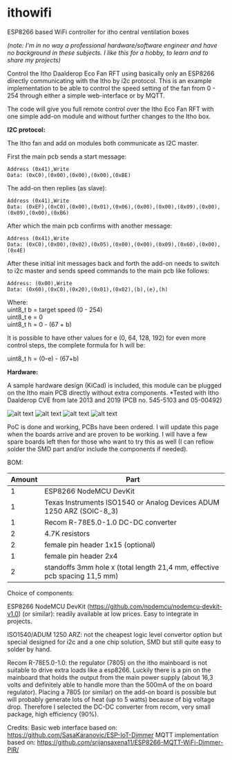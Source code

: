 # ithowifi
ESP8266 based WiFi controller for itho central ventilation boxes

*(note: I'm in no way a professional hardware/software engineer and have no background in these subjects. I like this for a hobby, to learn and to share my projects)*

Control the Itho Daalderop Eco Fan RFT using basically only an ESP8266 directly communicating with the Itho by i2c protocol. 
This is an example implementation to be able to control the speed setting of the fan from 0 - 254 through either a simple web-interface or 
by MQTT.

The code will give you full remote control over the Itho Eco Fan RFT with one simple add-on module and without further changes to the Itho box.

**I2C protocol:**

The Itho fan and add on modules both communicate as I2C master. 

First the main pcb sends a start message:
```
Address (0x41),Write
Data: (0xC0),(0x00),(0x00),(0x00),(0xBE)
```
The add-on then replies (as slave):
```
Address (0x41),Write
Data: (0xEF),(0xC0),(0x00),(0x01),(0x06),(0x00),(0x00),(0x09),(0x00),(0x09),(0x00),(0xB6)
```
After which the main pcb confirms with another message:
```
Address (0x41),Write
Data: (0xC0),(0x00),(0x02),(0x05),(0x00),(0x00),(0x09),(0x60),(0x00),(0x4E)
```
After these initial init messages back and forth the add-on needs to switch to i2c master and sends 
speed commands to the main pcb like follows:
```
Address: (0x00),Write
Data: (0x60),(0xC0),(0x20),(0x01),(0x02),(b),(e),(h)
```

Where:  
   uint8_t b = target speed (0 - 254)  
   uint8_t e = 0  
   uint8_t h = 0 - (67 + b)  

It is possible to have other values for e (0, 64, 128, 192) for even more control steps, the complete formula for h will be:

   uint8_t h = (0-e) - (67+b)  


**Hardware:**

A sample hardware design (KiCad) is included, this module can be plugged on the Itho main PCB directly without extra components.
*Tested with Itho Daalderop CVE from late 2013 and 2019 (PCB no. 545-5103 and 05-00492)

![alt text](https://github.com/arjenhiemstra/ithowifi/blob/master/images/itho%20pcb.jpg "Itho main PCB")
![alt text](https://github.com/arjenhiemstra/ithowifi/blob/master/images/itho%20pcb%20with%20add-on%20mockup.jpg "Itho main PCB with add-on mock-up")
![alt text](https://github.com/arjenhiemstra/ithowifi/blob/master/images/ithowifi_board_topside.png "PCB Top")
![alt text](https://github.com/arjenhiemstra/ithowifi/blob/master/images/ithowifi_board_bottomside.png "PCB Bottom")


PoC is done and working, PCBs have been ordered. I will update this page when the boards arrive and are proven to be working. I will have a few spare boards left then for those
who want to try this as well (I can reflow solder the SMD part and/or include the components if needed).

BOM:

Amount | Part 
--- | ---
1 | ESP8266 NodeMCU DevKit
1 | Texas Instruments ISO1540 or Analog Devices ADUM 1250 ARZ (SOIC-8_3)
1 | Recom R-78E5.0-1.0 DC-DC converter
2 | 4.7K resistors
2 | female pin header 1x15 (optional)
1 | female pin header 2x4
2 | standoffs 3mm hole x (total length 21,4 mm, effective pcb spacing 11,5 mm)

Choice of components:

ESP8266 NodeMCU DevKit (https://github.com/nodemcu/nodemcu-devkit-v1.0) (or similar): 
readily available at low prices. Easy to integrate in projects.

ISO1540/ADUM 1250 ARZ: 
not the cheapest logic level convertor option but special designed for i2c and a one chip solution, SMD but still quite easy to solder by hand.

Recom R-78E5.0-1.0: 
the regulator (7805) on the itho mainboard is not suitable to drive extra loads like a esp8266. Luckily there is a pin on the mainboard that holds the output from the main
power supply (about 16,3 volts and definitely able to handle more than the 500mA of the on board regulator). Placing a 7805 (or similar) on the add-on board is possible 
but will probably generate lots of heat (up to 5 watts) because of big voltage drop.
Therefore I selected the DC-DC converter from recom, very small package, high efficiency (90%).

Credits:
Basic web interface based on: https://github.com/SasaKaranovic/ESP-IoT-Dimmer
MQTT implementation based on: https://github.com/srijansaxena11/ESP8266-MQTT-WiFi-Dimmer-PIR/
